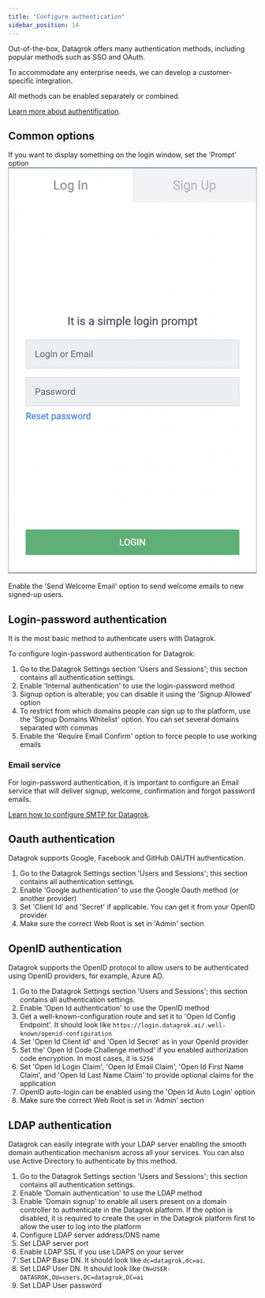 ```yaml
---
title: "Configure authentication"
sidebar_position: 14
---
```


Out-of-the-box, Datagrok offers many authentication methods, including popular methods such as SSO and OAuth.

To accommodate any enterprise needs, we can develop a customer-specific integration.

All methods can be enabled separately or combined.

[Learn more about authentification](../govern/authentication.md).

## Common options

If you want to display something on the login window, set the 'Prompt' option
![Login prompt](login-prompt.png)

Enable the 'Send Welcome Email' option to send welcome emails to new signed-up users.

## Login-password authentication

It is the most basic method to authenticate users with Datagrok.

To configure login-password authentication for Datagrok:

1. Go to the Datagrok Settings section 'Users and Sessions'; this section contains all authentication settings.
2. Enable 'Internal authentication' to use the login-password method
3. Signup option is alterable; you can disable it using the 'Signup Allowed' option
4. To restrict from which domains people can sign up to the platform, use the 'Signup Domains Whitelist' option. You can
   set several domains separated with commas
5. Enable the 'Require Email Confirm' option to force people to use working emails

### Email service

For login-password authentication, it is important to configure an Email service that will deliver signup, welcome,
confirmation and forgot password emails.

[Learn how to configure SMTP for Datagrok](configure-smtp.md).

## Oauth authentication

Datagrok supports Google, Facebook and GitHub OAUTH authentication.

1. Go to the Datagrok Settings section 'Users and Sessions'; this section contains all authentication settings.
2. Enable 'Google authentication' to use the Google Oauth method (or another provider)
3. Set 'Client Id' and 'Secret' if applicable. You can get it from your OpenID provider
4. Make sure the correct Web Root is set in 'Admin' section

## OpenID authentication

Datagrok supports the OpenID protocol to allow users to be authenticated using OpenID providers, for example, Azure AD.

1. Go to the Datagrok Settings section 'Users and Sessions'; this section contains all authentication settings.
2. Enable 'Open Id authentication' to use the OpenID method
3. Get a well-known-configuration route and set it to 'Open Id Config Endpoint'. It should look
   like `https://login.datagrok.ai/.well-known/openid-configuration`
4. Set 'Open Id Client Id' and 'Open Id Secret' as in your OpenId provider
5. Set the' Open Id Code Challenge method' if you enabled authorization code encryption. In most cases, it is `S256`
6. Set 'Open Id Login Claim', 'Open Id Email Claim', 'Open Id First Name Claim', and 'Open Id Last Name Claim' to
   provide optional claims for the application
7. OpenID auto-login can be enabled using the 'Open Id Auto Login' option
8. Make sure the correct Web Root is set in 'Admin' section

## LDAP authentication

Datagrok can easily integrate with your LDAP server enabling the smooth domain authentication mechanism across all your
services. You can also use Active Directory to authenticate by this method.

1. Go to the Datagrok Settings section 'Users and Sessions'; this section contains all authentication settings.
2. Enable 'Domain authentication' to use the LDAP method
3. Enable 'Domain signup' to enable all users present on a domain controller to authenticate in the Datagrok platform.
   If the option is disabled, it is required to create the user in the Datagrok platform first to allow the user to log
   into the platform
4. Configure LDAP server address/DNS name
5. Set LDAP server port
6. Enable LDAP SSL if you use LDAPS on your server
7. Set LDAP Base DN. It should look like `dc=datagrok,dc=ai`.
8. Set LDAP User DN. It should look like `CN=USER-DATAGROK,OU=users,DC=datagrok,DC=ai`
9. Set LDAP User password
